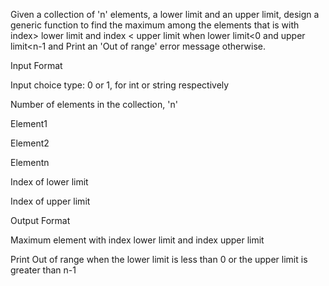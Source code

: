 Given a collection of 'n' elements, a lower limit and an upper limit, design a generic function to find the maximum among the elements that is with index> lower limit and index < upper limit when lower limit<0 and upper limit<n-1 and Print an 'Out of range' error message otherwise.

Input Format

Input choice type: 0 or 1, for int or string respectively

Number of elements in the collection, 'n'

Element1

Element2

Elementn

Index of lower limit

Index of upper limit

Output Format

Maximum element with index lower limit and index upper limit

Print Out of range when the lower limit is less than 0 or the upper limit is greater than n-1